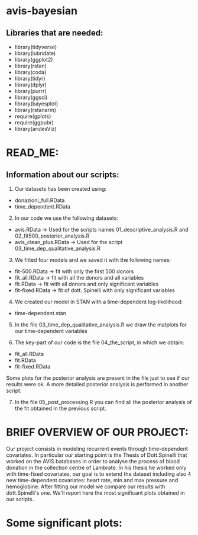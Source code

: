 # avis-bayesian

## Libraries that are needed:
- library(tidyverse)
- library(lubridate)
- library(ggplot2)
- library(rstan)
- library(coda)
- library(tidyr)
- library(dplyr)
- library(purrr)
- library(ggsci)
- library(bayesplot)
- library(rstanarm)
- require(gplots)
- require(ggpubr)
- library(arulesViz)

# READ_ME:
## Information about our scripts:

1. Our datasets has been created using:
- donazioni_full.RData
- time_dependent.RData


2. In our code we use the following datasets:
- avis.RData            -> Used for the scripts names 01_descriptive_analysis.R and 02_fit500_posterior_analysis.R
- avis_clean_plus.RData -> Used for the script 03_time_dep_qualitative_analysis.R
 

3. We fitted four models and we saved it with the following names:
- fit-500.RData   -> fit with only the first 500 donors
- fit_all.RData   -> fit with all the donors and all variables
- fit.RData       -> fit with all donors and only significant variables
- fit-fixed.RData -> fit of dott. Spinelli with only significant variables


4. We created our model in STAN with a time-dependent log-likelihood:
- time-dependent.stan


5. In the file 03_time_dep_qualitative_analysis.R we draw the matplots for our time-dependent variables


6. The key-part of our code is the file 04_the_script, in which we obtain:
- fit_all.RData
- fit.RData
- fit-fixed.RData
  
Some plots for the posterior analysis are present in the file just to see if our results were ok. 
A more detailed posterior analysis is performed in another script.


7. In the file 05_post_processing.R you can find all the posterior analysis of the fit obtained in the previous script.


# BRIEF OVERVIEW OF OUR PROJECT:
Our project consists in modeling recurrent events through time-dependent covariates.
In particular our starting point is the Thesis of Dott.Spinelli that worked on the AVIS batabases in order to
analyse the process of blood donation in the collection centre of Lambrate. 
In his thesis he worked only with time-fixed covariates, our goal is to extend the dataset including also 4 new
time-dependent covariates: heart rate, min and max pressure and hemoglobine.
After fitting our model we compare our results with dott.Spinelli's one.
We'll report here the most significant plots obtained in our scripts.

# Some significant plots:

